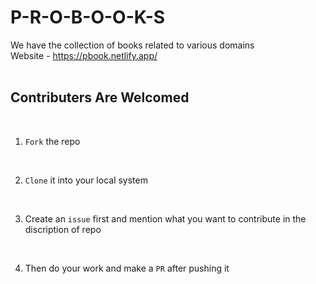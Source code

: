 # P-R-O-B-O-O-K-S
We have the collection of books related to various domains
<br>
Website - https://pbook.netlify.app/
<br>
<br>

## Contributers Are Welcomed 
<br>

1. `Fork` the repo
<br>

2. `Clone` it into your local system
<br>

3. Create an `issue` first and mention what you want to contribute in the discription of repo
<br>

4. Then do your work and make a `PR` after pushing it
